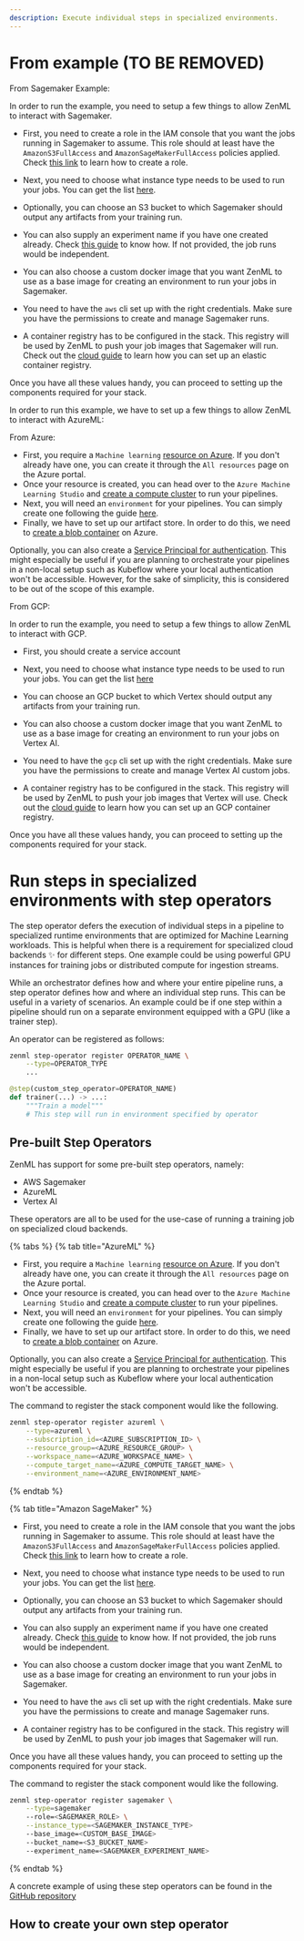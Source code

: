 ```yaml
---
description: Execute individual steps in specialized environments.
---
```

# From example (TO BE REMOVED)
From Sagemaker Example:

In order to run the example, you need to setup a few things to allow ZenML to interact with Sagemaker.

* First, you need to create a role in the IAM console that you want the jobs running in Sagemaker to assume. This role should at least have the `AmazonS3FullAccess` and `AmazonSageMakerFullAccess` policies applied. Check [this link](https://docs.aws.amazon.com/sagemaker/latest/dg/sagemaker-roles.html#sagemaker-roles-create-execution-role) to learn how to create a role.

* Next, you need to choose what instance type needs to be used to run your jobs. You can get the list [here](https://docs.aws.amazon.com/sagemaker/latest/dg/notebooks-available-instance-types.html).

* Optionally, you can choose an S3 bucket to which Sagemaker should output any artifacts from your training run. 

* You can also supply an experiment name if you have one created already. Check [this guide](https://docs.aws.amazon.com/sagemaker/latest/dg/experiments-create.html) to know how. If not provided, the job runs would be independent.

* You can also choose a custom docker image that you want ZenML to use as a base image for creating an environment to run your jobs in Sagemaker. 

* You need to have the `aws` cli set up with the right credentials. Make sure you have the permissions to create and manage Sagemaker runs. 

* A container registry has to be configured in the stack. This registry will be used by ZenML to push your job images that Sagemaker will run. Check out the [cloud guide](../features/guide-aws-gcp-azure.md) to learn how you can set up an elastic container registry. 

Once you have all these values handy, you can proceed to setting up the components required for your stack.

In order to run this example, we have to set up a few things to allow ZenML to 
interact with AzureML:

From Azure:
* First, you require a `Machine learning` [resource on Azure](https://docs.microsoft.com/en-us/azure/machine-learning/quickstart-create-resources). 
If you don't already have one, you can create it through the `All resources` 
page on the Azure portal. 
* Once your resource is created, you can head over to the `Azure Machine 
Learning Studio` and [create a compute cluster](https://docs.microsoft.com/en-us/azure/machine-learning/quickstart-create-resources#cluster) 
to run your pipelines. 
* Next, you will need an `environment` for your pipelines. You can simply 
create one following the guide [here](https://docs.microsoft.com/en-us/azure/machine-learning/how-to-manage-environments-in-studio).
* Finally, we have to set up our artifact store. In order to do this, we need 
to [create a blob container](https://docs.microsoft.com/en-us/azure/storage/blobs/storage-quickstart-blobs-portal)
on Azure. 

Optionally, you can also create a [Service Principal for authentication](https://docs.microsoft.com/en-us/azure/developer/java/sdk/identity-service-principal-auth). 
This might especially be useful if you are planning to orchestrate your 
pipelines in a non-local setup such as Kubeflow where your local authentication 
won't be accessible. However, for the sake of simplicity, this is considered to 
be out of the scope of this example.

From GCP:

In order to run the example, you need to setup a few things to allow ZenML to interact with GCP.

* First, you should create a service account

* Next, you need to choose what instance type needs to be used to run your jobs. You can get the list [here]()

* You can choose an GCP bucket to which Vertex should output any artifacts from your training run. 

* You can also choose a custom docker image that you want ZenML to use as a base image for creating an environment to run your jobs on Vertex AI. 

* You need to have the `gcp` cli set up with the right credentials. Make sure you have the permissions to create and manage Vertex AI custom jobs. 

* A container registry has to be configured in the stack. This registry will be used by ZenML to push your job images that Vertex will use. Check out the [cloud guide](../features/guide-aws-gcp-azure.md) to learn how you can set up an GCP container registry. 

Once you have all these values handy, you can proceed to setting up the components required for your stack.

# Run steps in specialized environments with step operators

The step operator defers the execution of individual steps in a pipeline to specialized runtime environments that are optimized for Machine Learning workloads. This is helpful when there is a requirement for specialized cloud backends ✨ for different steps. One example could be using powerful GPU instances for training jobs or distributed compute for ingestion streams.

While an orchestrator defines how and where your entire pipeline runs, a step operator defines how and where an individual 
step runs. This can be useful in a variety of scenarios. An example could be if one step within a pipeline should run on a 
separate environment equipped with a GPU (like a trainer step).

An operator can be registered as follows:

```bash
zenml step-operator register OPERATOR_NAME \
    --type=OPERATOR_TYPE
    ...
```

```python
@step(custom_step_operator=OPERATOR_NAME)
def trainer(...) -> ...:
    """Train a model"""
    # This step will run in environment specified by operator
```

## Pre-built Step Operators

ZenML has support for some pre-built step operators, namely:

- AWS Sagemaker 
- AzureML
- Vertex AI

These operators are all to be used for the use-case of running a training job on specialized cloud backends.

{% tabs %}
{% tab title="AzureML" %}
* First, you require a `Machine learning` [resource on Azure](https://docs.microsoft.com/en-us/azure/machine-learning/quickstart-create-resources). 
If you don't already have one, you can create it through the `All resources` 
page on the Azure portal. 
* Once your resource is created, you can head over to the `Azure Machine 
Learning Studio` and [create a compute cluster](https://docs.microsoft.com/en-us/azure/machine-learning/quickstart-create-resources#cluster) 
to run your pipelines. 
* Next, you will need an `environment` for your pipelines. You can simply 
create one following the guide [here](https://docs.microsoft.com/en-us/azure/machine-learning/how-to-manage-environments-in-studio).
* Finally, we have to set up our artifact store. In order to do this, we need 
to [create a blob container](https://docs.microsoft.com/en-us/azure/storage/blobs/storage-quickstart-blobs-portal)
on Azure. 

Optionally, you can also create a [Service Principal for authentication](https://docs.microsoft.com/en-us/azure/developer/java/sdk/identity-service-principal-auth). 
This might especially be useful if you are planning to orchestrate your 
pipelines in a non-local setup such as Kubeflow where your local authentication 
won't be accessible.

The command to register the stack component would like the following.

```bash
zenml step-operator register azureml \
    --type=azureml \
    --subscription_id=<AZURE_SUBSCRIPTION_ID> \
    --resource_group=<AZURE_RESOURCE_GROUP> \
    --workspace_name=<AZURE_WORKSPACE_NAME> \
    --compute_target_name=<AZURE_COMPUTE_TARGET_NAME> \
    --environment_name=<AZURE_ENVIRONMENT_NAME> 
```

{% endtab %}

{% tab title="Amazon SageMaker" %}
* First, you need to create a role in the IAM console that you want the jobs running in Sagemaker to assume. This role should at least have the `AmazonS3FullAccess` and `AmazonSageMakerFullAccess` policies applied. Check [this link](https://docs.aws.amazon.com/sagemaker/latest/dg/sagemaker-roles.html#sagemaker-roles-create-execution-role) to learn how to create a role.

* Next, you need to choose what instance type needs to be used to run your jobs. You can get the list [here](https://docs.aws.amazon.com/sagemaker/latest/dg/notebooks-available-instance-types.html).

* Optionally, you can choose an S3 bucket to which Sagemaker should output any artifacts from your training run. 

* You can also supply an experiment name if you have one created already. Check [this guide](https://docs.aws.amazon.com/sagemaker/latest/dg/experiments-create.html) to know how. If not provided, the job runs would be independent.

* You can also choose a custom docker image that you want ZenML to use as a base image for creating an environment to run your jobs in Sagemaker. 

* You need to have the `aws` cli set up with the right credentials. Make sure you have the permissions to create and manage Sagemaker runs. 

* A container registry has to be configured in the stack. This registry will be used by ZenML to push your job images that Sagemaker will run.

Once you have all these values handy, you can proceed to setting up the components required for your stack.

The command to register the stack component would like the following.

```bash
zenml step-operator register sagemaker \
    --type=sagemaker
    --role=<SAGEMAKER_ROLE> \
    --instance_type=<SAGEMAKER_INSTANCE_TYPE>
    --base_image=<CUSTOM_BASE_IMAGE>
    --bucket_name=<S3_BUCKET_NAME>
    --experiment_name=<SAGEMAKER_EXPERIMENT_NAME>
```

{% endtab %}

A concrete example of using these step operators can be found in the [GitHub repository](https://github.com/zenml-io/zenml/tree/main/examples)

## How to create your own step operator